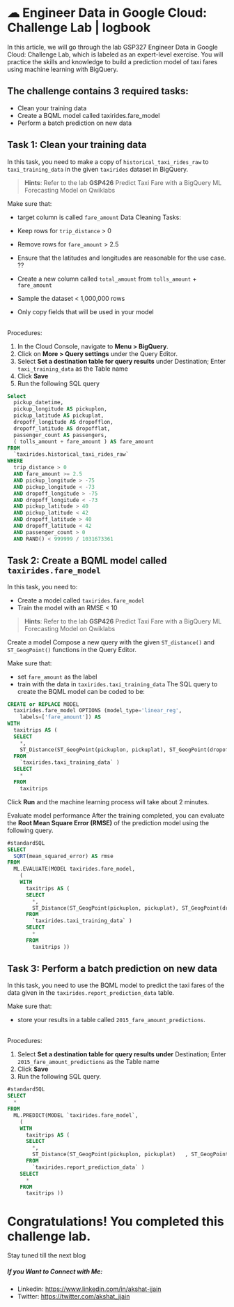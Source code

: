 # ☁ Engineer Data in Google Cloud: Challenge Lab | logbook

 
In this article, we will go through the lab GSP327 Engineer Data in Google Cloud: Challenge Lab, which is labeled as an expert-level exercise. You will practice the skills and knowledge to build a prediction model of taxi fares using machine learning with BigQuery.

## The challenge contains 3 required tasks:

- Clean your training data
- Create a BQML model called taxirides.fare_model
- Perform a batch prediction on new data

## Task 1: Clean your training data
In this task, you need to make a copy of `historical_taxi_rides_raw` to `taxi_training_data` in the given `taxirides` dataset in BigQuery.

> **Hints**: Refer to the lab **GSP426** Predict Taxi Fare with a BigQuery ML Forecasting Model on Qwiklabs

Make sure that:

- target column is called `fare_amount`
Data Cleaning Tasks:

- Keep rows for `trip_distance` > 0
- Remove rows for `fare_amount` > 2.5
- Ensure that the latitudes and longitudes are reasonable for the use case. ??
- Create a new column called `total_amount` from `tolls_amount` + `fare_amount`
- Sample the dataset < 1,000,000 rows
- Only copy fields that will be used in your model
<br>
Procedures:

1. In the Cloud Console, navigate to **Menu > BigQuery**.
2. Click on **More > Query settings** under the Query Editor.
3. Select **Set a destination table for query results** under Destination; Enter `taxi_training_data` as the Table name
4. Click **Save**
5. Run the following SQL query
``` sql
Select
  pickup_datetime,
  pickup_longitude AS pickuplon,
  pickup_latitude AS pickuplat,
  dropoff_longitude AS dropofflon,
  dropoff_latitude AS dropofflat,
  passenger_count AS passengers,
  ( tolls_amount + fare_amount ) AS fare_amount
FROM
  `taxirides.historical_taxi_rides_raw`
WHERE
  trip_distance > 0
  AND fare_amount >= 2.5
  AND pickup_longitude > -75
  AND pickup_longitude < -73
  AND dropoff_longitude > -75
  AND dropoff_longitude < -73
  AND pickup_latitude > 40
  AND pickup_latitude < 42
  AND dropoff_latitude > 40
  AND dropoff_latitude < 42
  AND passenger_count > 0
  AND RAND() < 999999 / 1031673361
```
## Task 2: Create a BQML model called `taxirides.fare_model`
In this task, you need to:

- Create a model called `taxirides.fare_model`
- Train the model with an RMSE < 10
> **Hints**: Refer to the lab **GSP426** Predict Taxi Fare with a BigQuery ML Forecasting Model on Qwiklabs

Create a model
Compose a new query with the given `ST_distance()` and `ST_GeogPoint()` functions in the Query Editor.

Make sure that:

- set `fare_amount` as the label
- train with the data in `taxirides.taxi_training_data`
The SQL query to create the BQML model can be coded to be:
``` sql
CREATE or REPLACE MODEL
  taxirides.fare_model OPTIONS (model_type='linear_reg',
    labels=['fare_amount']) AS
WITH
  taxitrips AS (
  SELECT
    *,
    ST_Distance(ST_GeogPoint(pickuplon, pickuplat), ST_GeogPoint(dropofflon, dropofflat)) AS euclidean
  FROM
    `taxirides.taxi_training_data` )
  SELECT
    *
  FROM
    taxitrips
 ```
Click **Run** and the machine learning process will take about 2 minutes.

Evaluate model performance
After the training completed, you can evaluate the **Root Mean Square Error (RMSE)** of the prediction model using the following query.
``` sql
#standardSQL
SELECT
  SQRT(mean_squared_error) AS rmse
FROM
  ML.EVALUATE(MODEL taxirides.fare_model,
    (
    WITH
      taxitrips AS (
      SELECT
        *,
        ST_Distance(ST_GeogPoint(pickuplon, pickuplat), ST_GeogPoint(dropofflon, dropofflat)) AS euclidean
      FROM
        `taxirides.taxi_training_data` )
      SELECT
        *
      FROM
        taxitrips ))
```

## Task 3: Perform a batch prediction on new data
In this task, you need to use the BQML model to predict the taxi fares of the data given in the `taxirides.report_prediction_data` table.


Make sure that:

- store your results in a table called `2015_fare_amount_predictions`.
<br>
Procedures:

1. Select **Set a destination table for query results under** Destination; Enter `2015_fare_amount_predictions` as the Table name
2. Click **Save**
3. Run the following SQL query.
``` sql
#standardSQL
SELECT
  *
FROM
  ML.PREDICT(MODEL `taxirides.fare_model`,
    (
    WITH
      taxitrips AS (
      SELECT
        *,
        ST_Distance(ST_GeogPoint(pickuplon, pickuplat)   , ST_GeogPoint(dropofflon, dropofflat)) AS    euclidean
      FROM
        `taxirides.report_prediction_data` )
    SELECT
      *
    FROM
      taxitrips ))
``` 

# Congratulations! You completed this challenge lab.
Stay tuned till the next blog
##### If you Want to Connect with Me:

- Linkedin: https://www.linkedin.com/in/akshat-jjain
- Twitter: https://twitter.com/akshat_jjain
